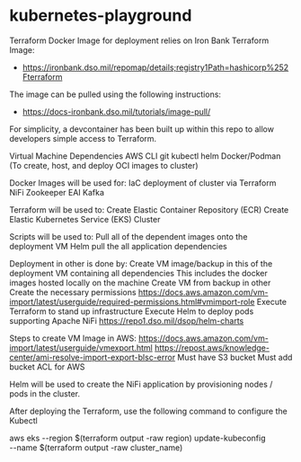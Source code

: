 # kubernetes-playground

Terraform Docker Image for deployment relies on Iron Bank Terraform Image: 
- https://ironbank.dso.mil/repomap/details;registry1Path=hashicorp%252Fterraform

The image can be pulled using the following instructions:
- https://docs-ironbank.dso.mil/tutorials/image-pull/

For simplicity, a devcontainer has been built up within this repo to allow developers simple access to Terraform.

Virtual Machine Dependencies
    AWS CLI
    git
    kubectl
    helm
    Docker/Podman (To create, host, and deploy OCI images to cluster)

Docker Images will be used for:
    IaC deployment of cluster via Terraform
    NiFi
    Zookeeper
    EAI
    Kafka

Terraform will be used to:
    Create Elastic Container Repository (ECR)
    Create Elastic Kubernetes Service (EKS) Cluster

Scripts will be used to:
    Pull all of the dependent images onto the deployment VM
    Helm pull the all application dependencies

Deployment in other is done by:
    Create VM image/backup in this of the deployment VM containing all dependencies
        This includes the docker images hosted locally on the machine
    Create VM from backup in other
        Create the necessary permissions
            https://docs.aws.amazon.com/vm-import/latest/userguide/required-permissions.html#vmimport-role
        Execute Terraform to stand up infrastructure
        Execute Helm to deploy pods supporting Apache NiFi
            https://repo1.dso.mil/dsop/helm-charts

Steps to create VM Image in AWS:
https://docs.aws.amazon.com/vm-import/latest/userguide/vmexport.html
https://repost.aws/knowledge-center/ami-resolve-import-export-blsc-error 
Must have S3 bucket
Must add bucket ACL for AWS


Helm will be used to create the NiFi application by provisioning nodes / pods in the cluster.


After deploying the Terraform, use the following command to configure the Kubectl 

aws eks --region $(terraform output -raw region) update-kubeconfig \
    --name $(terraform output -raw cluster_name)
